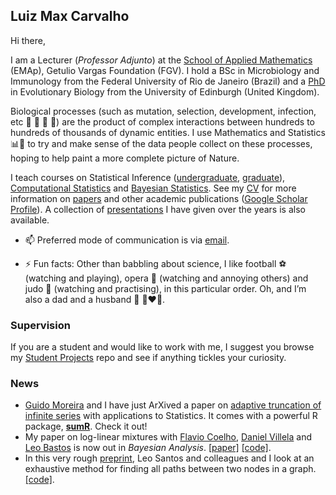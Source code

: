 ## Luiz Max Carvalho

Hi there,

I am a Lecturer (_Professor Adjunto_) at the [School of Applied Mathematics](https://emap.fgv.br/en) (EMAp), Getulio Vargas Foundation (FGV).
I hold a BSc in Microbiology and Immunology from the Federal University of Rio de Janeiro (Brazil) and a [PhD](https://era.ed.ac.uk/handle/1842/35510) in Evolutionary Biology from the University of Edinburgh (United Kingdom). 

Biological processes (such as mutation, selection, development, infection, etc 🧬 🐛 🌱 🦠) are the product of complex interactions between hundreds to hundreds of thousands of dynamic entities. I use Mathematics and Statistics 📊📐 to try and make sense of the data people collect on these processes, hoping to help paint a more complete picture of Nature. 

I teach courses on Statistical Inference ([undergraduate](https://github.com/maxbiostat/Statistical_Inference_BSc), [graduate](https://github.com/maxbiostat/Statistical_Inference_MSc)), [Computational Statistics](https://github.com/maxbiostat/Computational_Statistics) and [Bayesian Statistics](https://github.com/maxbiostat/BayesianStatisticsCourse). 
See my [CV](https://github.com/maxbiostat/CV/blob/master/cv_LMFCarvalho.pdf) for more information on [papers](https://github.com/maxbiostat/papers) and other academic publications ([Google Scholar Profile](https://scholar.google.com/citations?user=y2mxpbcAAAAJ&hl=en&authuser=1)). A collection of [presentations](https://github.com/maxbiostat/presentations) I have given over the years is also available.  


- 📫 Preferred mode of communication is via [email](mailto:lmax.fgv@gmail.com).

- ⚡ Fun facts: Other than babbling about science, I like football ⚽ (watching and playing), opera 🎼 (watching and annoying others) and judo 🥋 (watching and practising), in this particular order. Oh, and I’m also a dad and a husband 👶 👩‍❤️‍👨.

### Supervision

If you are a student and would like to work with me, I suggest you browse my [Student Projects](https://github.com/maxbiostat/Student_projects) repo and see if anything tickles your curiosity.

### News

- [Guido Moreira](https://github.com/GuidoAMoreira) and I have just ArXived a paper on [adaptive truncation of infinite series](https://arxiv.org/abs/2202.06121) with applications to Statistics. It comes with a powerful R package, [**sumR**](https://github.com/GuidoAMoreira/sumR). Check it out!
- My paper on log-linear mixtures with [Flavio Coelho](https://cma.fgv.br/professores/flavio-codeco-coelho-0), [Daniel Villela](https://scholar.google.com.br/citations?user=mCE08SEAAAAJ&hl=en) and [Leo Bastos](https://lsbastos.github.io/) is now out in _Bayesian Analysis_. [[paper]](https://projecteuclid.org/journals/bayesian-analysis/advance-publication/Bayesian-Inference-for-the-Weights-in-Logarithmic-Pooling/10.1214/22-BA1311.full) [[code]](https://github.com/maxbiostat/opinion_pooling).
- In this very rough [preprint](https://arxiv.org/abs/2210.03216), Leo Santos and colleagues and I look at an exhaustive method for finding all paths between two nodes in a graph. [[code]](https://github.com/gioguarnieri/all_paths/).
